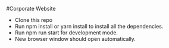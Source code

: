 #Corporate Website

- Clone this repo
- Run npm install or yarn install to install all the dependencies.
- Run npm run start for development mode.
- New browser window should open automatically.